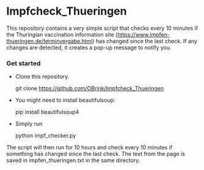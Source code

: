 # Impfcheck_Thueringen
This repository contains a very simple script that checks every 10 minutes 
if the Thuringian vaccination information site (https://www.impfen-thueringen.de/terminvergabe.html) has changed since the last check.
If any changes are detected, it creates a pop-up message to notify you.

### Get started
- Clone this repository.


    git clone https://github.com/OBrink/Impfcheck_Thueringen

- You might need to install beautifulsoup:

    
    pip install beautifulsoup4


- Simply run 


    python  impf_checker.py

The script will then run for 10 hours and check every 10 minutes if 
something has changed since the last check. The text from the page 
is saved in impfen_thueringen.txt in the same directory.
